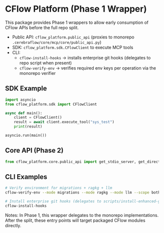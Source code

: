 # CFlow Platform (Phase 1 Wrapper)

This package provides Phase 1 wrappers to allow early consumption of CFlow APIs before the full repo split.

- Public API: `cflow_platform.public_api` (proxies to monorepo `.cerebraflow/core/mcp/core/public_api.py`)
- SDK: `cflow_platform.sdk.CFlowClient` to execute MCP tools
- CLI:
  - `cflow-install-hooks` → installs enterprise git hooks (delegates to repo script when present)
  - `cflow-verify-env` → verifies required env keys per operation via the monorepo verifier

## SDK Example

```python
import asyncio
from cflow_platform.sdk import CFlowClient

async def main():
    client = CFlowClient()
    result = await client.execute_tool("sys_test")
    print(result)

asyncio.run(main())
```

## Core API (Phase 2)

```python
from cflow_platform.core.public_api import get_stdio_server, get_direct_client_executor, safe_get_version_info
```

## CLI Examples

```bash
# Verify environment for migrations + ragkg + llm
cflow-verify-env --mode migrations --mode ragkg --mode llm --scope both

# Install enterprise git hooks (delegates to scripts/install-enhanced-git-hooks.sh)
cflow-install-hooks
```

Notes: In Phase 1, this wrapper delegates to the monorepo implementations. After the split, these entry points will target packaged CFlow modules directly.
